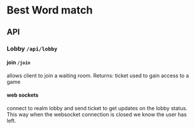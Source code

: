 # Best Word match
## API
### Lobby `/api/lobby`
#### join `/join`
allows client to join a waiting room. Returns: ticket used to gain access to a game

#### web sockets
connect to realm lobby and send ticket to get updates on the lobby status. This way when the websocket connection is closed we know the user has left.
